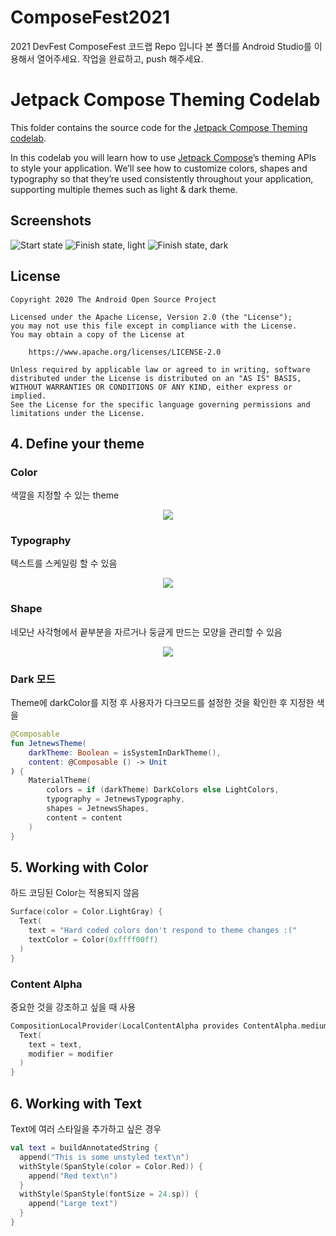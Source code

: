 # ComposeFest2021
2021 DevFest ComposeFest 코드랩 Repo 입니다
본 폴더를 Android Studio를 이용해서 열어주세요.
작업을 완료하고, push 해주세요.

# Jetpack Compose Theming Codelab

This folder contains the source code for the [Jetpack Compose Theming codelab](https://developer.android.com/codelabs/jetpack-compose-theming).

In this codelab you will learn how to use [Jetpack Compose](https://developer.android.com/jetpack/compose)’s theming APIs to style your application. We’ll see how to customize colors, shapes and typography so that they’re used consistently throughout your application, supporting multiple themes such as light & dark theme.

## Screenshots

![Start state](screenshots/start.png "Before: unstyled app")
![Finish state, light](screenshots/finish_light.png "After: styled app")
![Finish state, dark](screenshots/finish_dark.png "After: dark theme")

## License

```
Copyright 2020 The Android Open Source Project

Licensed under the Apache License, Version 2.0 (the "License");
you may not use this file except in compliance with the License.
You may obtain a copy of the License at

    https://www.apache.org/licenses/LICENSE-2.0

Unless required by applicable law or agreed to in writing, software
distributed under the License is distributed on an "AS IS" BASIS,
WITHOUT WARRANTIES OR CONDITIONS OF ANY KIND, either express or implied.
See the License for the specific language governing permissions and
limitations under the License.
```

## 4. Define your theme
### Color
색깔을 지정할 수 있는 theme<br>
<p align="center"><img src="https://developer.android.com/codelabs/jetpack-compose-theming/img/16a0a3d57f49b71d.png?authuser=4"></p>

### Typography
텍스트를 스케일링 할 수 있음 <br>
<p align="center"><img src = "https://developer.android.com/codelabs/jetpack-compose-theming/img/985064b5f0dbd8bd.png?authuser=4"></p>

### Shape
네모난 사각형에서 끝부분을 자르거나 둥글게 만드는 모양을 관리할 수 있음 <br>
<p align="center"><img src = "https://developer.android.com/codelabs/jetpack-compose-theming/img/ebcdf2fb3364f0d3.png?authuser=4"></p>

### Dark 모드
Theme에 darkColor를 지정 후 사용자가 다크모드를 설정한 것을 확인한 후 지정한 색을
```kotlin
@Composable
fun JetnewsTheme(
    darkTheme: Boolean = isSystemInDarkTheme(),
    content: @Composable () -> Unit
) {
    MaterialTheme(
        colors = if (darkTheme) DarkColors else LightColors,
        typography = JetnewsTypography,
        shapes = JetnewsShapes,
        content = content
    )
}
```

## 5. Working with Color
하드 코딩된 Color는 적용되지 않음<br>
```kotlin
Surface(color = Color.LightGray) {
  Text(
    text = "Hard coded colors don't respond to theme changes :("
    textColor = Color(0xffff00ff)
  )
}
```

### Content Alpha
중요한 것을 강조하고 싶을 때 사용<br>
```kotlin
CompositionLocalProvider(LocalContentAlpha provides ContentAlpha.medium) {
  Text(
    text = text,
    modifier = modifier
  )
}
```

## 6. Working with Text
Text에 여러 스타일을 추가하고 싶은 경우
```kotlin
val text = buildAnnotatedString {
  append("This is some unstyled text\n")
  withStyle(SpanStyle(color = Color.Red)) {
    append("Red text\n")
  }
  withStyle(SpanStyle(fontSize = 24.sp)) {
    append("Large text")
  }
}
```

